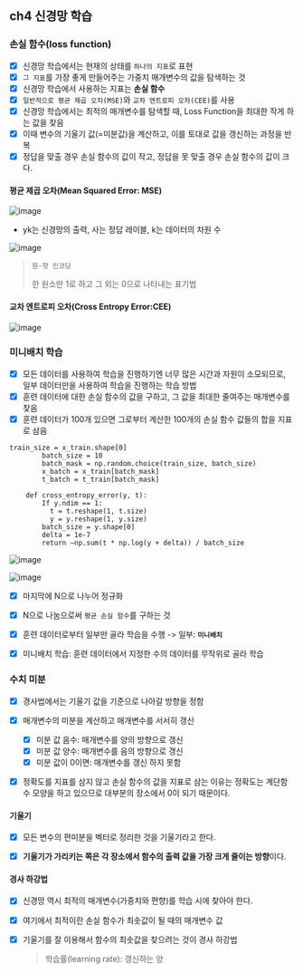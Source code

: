 ## ch4 신경망 학습

### 손실 함수(loss function)
- [x] 신경망 학습에서는 현재의 상태를 `하나의 지표`로 표현
- [x] `그 지표`를 가장 좋게 만들어주는 가중치 매개변수의 값을 탐색하는 것
- [x] 신경망 학습에서 사용하는 지표는 **손실 함수**
- [x] `일반적으로 평균 제곱 오차(MSE)`와 `교차 엔트로피 오차(CEE)`를 사용
- [x] 신경망 학습에서는 최적의 매개변수를 탐색할 때, Loss Function을 최대한 작게 하는 값을 찾음
- [x] 이때 변수의 기울기 값(=미분값)을 계산하고, 이를 토대로 값을 갱신하는 과정을 반복
- [x] 정답을 맞출 경우 손실 함수의 값이 작고, 정답을 못 맞출 경우 손실 함수의 값이 크다.

#### 평균 제곱 오차(Mean Squared Error: MSE)

![image](https://user-images.githubusercontent.com/83503188/161380730-167d27db-a931-4216-8340-871f0cc1caf2.png)

- yk는 신경망의 출력, 사는 정답 레이블, k는 데이터의 차원 수

![image](https://user-images.githubusercontent.com/83503188/161380735-6fd95089-25af-4815-962d-a88d16c8402a.png)

> `원-핫 인코딩`
> 
> 한 원소만 1로 하고 그 외는 0으로 나타내는 표기법

#### 교차 엔트로피 오차(Cross Entropy Error:CEE)

![image](https://user-images.githubusercontent.com/83503188/161380738-5b97b9b3-0681-45e7-9e2d-e76c6812c3cb.png)

### 미니배치 학습
- [x] 모든 데이터를 사용하여 학습을 진행하기엔 너무 많은 시간과 자원이 소모되므로, 일부 데이터만을 사용하여 학습을 진행하는 학습 방법
- [x] 훈련 데이터에 대한 손실 함수의 값을 구하고, 그 값을 최대한 줄여주는 매개변수를 찾음
- [x] 훈련 데이터가 100개 있으면 그로부터 계산한 100개의 손실 함수 값들의 합을 지표로 삼음

```
train_size = x_train.shape[0]
        batch_size = 10
        batch_mask = np.random.choice(train_size, batch_size)
        x_batch = x_train[batch_mask]
        t_batch = t_train[batch_mask]
        
    def cross_entropy_error(y, t):
        If y.ndim == 1:
          t = t.reshape(1, t.size)
          y = y.reshape(1, y.size)
        batch_size = y.shape[0]
        delta = 1e-7
        return –np.sum(t * np.log(y + delta)) / batch_size
```
![image](https://user-images.githubusercontent.com/83503188/161380741-9ec4e221-d1c6-4c8d-bab3-bac2ea37ec7c.png)

![image](https://user-images.githubusercontent.com/83503188/162561521-8c831fb6-e10b-4503-8f62-908ce42317b4.png)


- [x] 마지막에 N으로 나누어 정규화
- [x] N으로 나눔으로써 `평균 손실 함수`를 구하는 것
- [x] 훈련 데이터로부터 일부만 골라 학습을 수행 -> 일부: **`미니배치`**
- [x] 미니배치 학습: 훈련 데이터에서 지정한 수의 데이터를 무작위로 골라 학습


### 수치 미분
- [x] 경사법에서는 기울기 값을 기준으로 나아갈 방향을 정함
- [x] 매개변수의 미분을 계산하고 매개변수를 서서히 갱신
  - [x] 미분 값 음수: 매개변수를 양의 방향으로 갱신
  - [x] 미분 값 양수: 매개변수를 음의 방향으로 갱신
  - [x] 미분 값이 0이면: 매개변수를 갱신 하지 못함
- [x] 정확도를 지표를 삼지 않고 손실 함수의 값을 지표로 삼는 이유는 정확도는 계단함수 모양을 하고 있으므로 대부분의 장소에서 0이 되기 때문이다.


#### 기울기
- [x] 모든 변수의 편미분을 벡터로 정리한 것을 기울기라고 한다.
- [x] **기울기가 가리키는 쪽은 각 장소에서 함수의 출력 값을 가장 크게 줄이는 방향**이다.


#### 경사 하강법
- [x] 신경망 역시 최적의 매개변수(가중치와 편향)를 학습 시에 찾아야 한다.
- [x] 여기에서 최적이란 손실 함수가 최솟값이 될 때의 매개변수 값
- [x] 기울기를 잘 이용해서 함수의 최솟값을 찾으려는 것이 경사 하강법 
  > 학습률(learning rate): 갱신하는 양 

